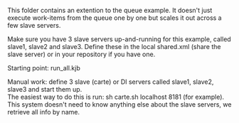 
This folder contains an extention to the queue example.
It doesn't just execute work-items from the queue one by one but scales it out across a few slave servers.

Make sure you have 3 slave servers up-and-running for this example, called slave1, slave2 and slave3.
Define these in the local shared.xml (share the slave server) or in your repository if you have one.

Starting point: run_all.kjb

Manual work: define 3 slave (carte) or DI servers called slave1, slave2, slave3 and start them up.  
The easiest way to do this is run:  sh carte.sh localhost 8181 (for example).
This system doesn't need to know anything else about the slave servers, we retrieve all info by name.

